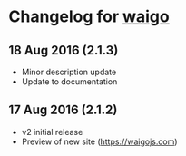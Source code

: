 # Changelog for [waigo](https://github.com/waigo/waigo)

## 18 Aug 2016 (2.1.3)
* Minor description update
* Update to documentation

## 17 Aug 2016 (2.1.2)
* v2 initial release
* Preview of new site (https://waigojs.com)

